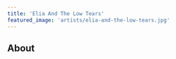 ```yaml
---
title: 'Elia And The Low Tears'
featured_image: 'artists/elia-and-the-low-tears.jpg'
---
```


## About


